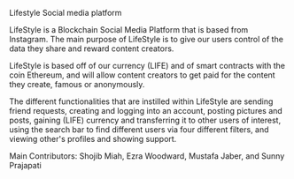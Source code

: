 Lifestyle Social media platform

LifeStyle is a Blockchain Social Media Platform that is based from Instagram. The main purpose of LifeStyle is to give our users control of the data they share and reward content creators.

LifeStyle is based off of our currency (LIFE) and of smart contracts with the coin Ethereum, and will allow content creators to get paid for the content they create, famous or anonymously.

The different functionalities that are instilled within LifeStyle are sending friend requests, creating and logging into an account, posting pictures and posts, gaining (LIFE) currency and transferring it to other users of interest, using the search bar to find different users via four different filters, and viewing other's profiles and showing support.

Main Contributors: Shojib Miah, Ezra Woodward, Mustafa Jaber, and Sunny Prajapati
